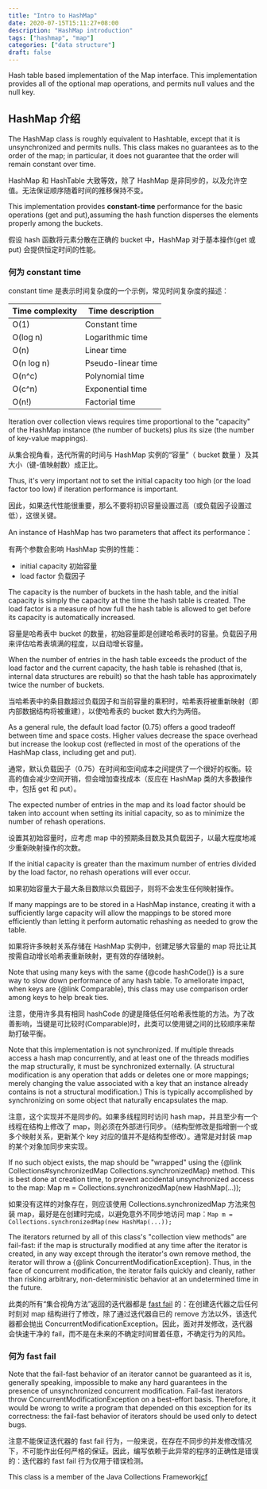 ```yaml
---
title: "Intro to HashMap"
date: 2020-07-15T15:11:27+08:00
description: "HashMap introduction"
tags: ["hashmap", "map"]
categories: ["data structure"]
draft: false
---
```


Hash table based implementation of the Map interface.  This implementation provides all of the optional map operations, and permits null values and the null key.

<!--more-->

## HashMap 介绍

The HashMap class is roughly equivalent to Hashtable, except that it is unsynchronized and permits nulls. This class makes no guarantees as to the order of the map; in particular, it does not guarantee that the order will remain constant over time.

HashMap 和 HashTable 大致等效，除了 HashMap 是非同步的，以及允许空值。无法保证顺序随着时间的推移保持不变。

This implementation provides **constant-time** performance for the basic operations (get and put),assuming the hash function disperses the elements properly among the buckets.

假设 hash 函数将元素分散在正确的 bucket 中，HashMap 对于基本操作(get 或 put) 会提供恒定时间的性能。

### 何为 constant time

constant time 是表示时间复杂度的一个示例，常见时间复杂度的描述：

| Time complexity | Time description   |
|-----------------|--------------------|
| O(1)            | Constant time      |
| O(log n)        | Logarithmic time   |
| O(n)            | Linear time        |
| O(n log n)      | Pseudo-linear time |
| O(n^c)          | Polynomial time    |
| O(c^n)          | Exponential time   |
| O(n!)           | Factorial time     |

Iteration over collection views requires time proportional to the "capacity" of the HashMap instance (the number of buckets) plus its size (the number of key-value mappings).

从集合视角看，迭代所需的时间与 HashMap 实例的“容量”（ bucket 数量 ）及其大小（键-值映射数）成正比。

Thus, it's very important not to set the initial capacity too high (or the load factor too low) if iteration performance is important.

因此，如果迭代性能很重要，那么不要将初识容量设置过高（或负载因子设置过低），这很关键。

An instance of HashMap has two parameters that affect its performance：

有两个参数会影响 HashMap 实例的性能：

+ initial capacity 初始容量
+ load factor 负载因子

The capacity is the number of buckets in the hash table, and the initial capacity is simply the capacity at the time the hash table is created. The load factor is a measure of how full the hash table is allowed to get before its capacity is automatically increased.

容量是哈希表中 bucket 的数量，初始容量即是创建哈希表时的容量。负载因子用来评估哈希表填满的程度，以自动增长容量。

When the number of entries in the hash table exceeds the product of the load factor and the current capacity, the hash table is rehashed (that is, internal data structures are rebuilt) so that the hash table has approximately twice the number of buckets.

当哈希表中的条目数超过负载因子和当前容量的乘积时，哈希表将被重新映射（即内部数据结构将被重建），以使哈希表的 bucket 数大约为两倍。

As a general rule, the default load factor (0.75) offers a good tradeoff between time and space costs. Higher values decrease the space overhead but increase the lookup cost (reflected in most of the operations of the HashMap class, including get and put).  

通常，默认负载因子（0.75）在时间和空间成本之间提供了一个很好的权衡。较高的值会减少空间开销，但会增加查找成本（反应在 HashMap 类的大多数操作中，包括 get 和 put）。

The expected number of entries in the map and its load factor should be taken into account when setting its initial capacity, so as to minimize the number of rehash operations.  

设置其初始容量时，应考虑 map 中的预期条目数及其负载因子，以最大程度地减少重新映射操作的次数。

If the initial capacity is greater than the maximum number of entries divided by the load factor, no rehash operations will ever occur.

如果初始容量大于最大条目数除以负载因子，则将不会发生任何映射操作。

If many mappings are to be stored in a HashMap instance, creating it with a sufficiently large capacity will allow the mappings to be stored more efficiently than letting it perform automatic rehashing as needed to grow the table.

如果将许多映射关系存储在 HashMap 实例中，创建足够大容量的 map 将比让其按需自动增长哈希表重新映射，更有效的存储映射。

Note that using many keys with the same {@code hashCode()} is a sure way to slow down performance of any hash table. To ameliorate impact, when keys are {@link Comparable}, this class may use comparison order among keys to help break ties.

注意，使用许多具有相同 hashCode 的键是降低任何哈希表性能的方法。为了改善影响，当键是可比较时(Comparable)时，此类可以使用键之间的比较顺序来帮助打破平衡。

Note that this implementation is not synchronized. If multiple threads access a hash map concurrently, and at least one of the threads modifies the map structurally, it must be synchronized externally. (A structural modification is any operation that adds or deletes one or more mappings; merely changing the value associated with a key that an instance already contains is not a structural modification.) This is typically accomplished by synchronizing on some object that naturally encapsulates the map.

注意，这个实现并不是同步的。如果多线程同时访问 hash map，并且至少有一个线程在结构上修改了 map，则必须在外部进行同步。（结构型修改是指增删一个或多个映射关系，更新某个 key 对应的值并不是结构型修改）。通常是对封装 map 的某个对象加同步来实现。

If no such object exists, the map should be "wrapped" using the {@link Collections#synchronizedMap Collections.synchronizedMap} method.  This is best done at creation time, to prevent accidental unsynchronized access to the map: Map m = Collections.synchronizedMap(new HashMap(...));

如果没有这样的对象存在，则应该使用 Collections.synchronizedMap 方法来包装 map，最好是在创建时完成，以避免意外不同步地访问 map：`Map m = Collections.synchronizedMap(new HashMap(...));`

The iterators returned by all of this class's "collection view methods" are fail-fast: if the map is structurally modified at any time after the iterator is created, in any way except through the iterator's own remove method, the iterator will throw a {@link ConcurrentModificationException}.  Thus, in the face of concurrent modification, the iterator fails quickly and cleanly, rather than risking arbitrary, non-deterministic behavior at an undetermined time in the future.

此类的所有“集合视角方法”返回的迭代器都是 [fast fail][ff] 的：在创建迭代器之后任何时刻对 map 结构进行了修改，除了通过迭代器自已的 remove 方法以外，该迭代器都会抛出 ConcurrentModificationException。因此，面对并发修改，迭代器会快速干净的 fail，而不是在未来的不确定时间冒着任意，不确定行为的风险。

### 何为 fast fail

Note that the fail-fast behavior of an iterator cannot be guaranteed as it is, generally speaking, impossible to make any hard guarantees in the presence of unsynchronized concurrent modification.  Fail-fast iterators throw ConcurrentModificationException on a best-effort basis. Therefore, it would be wrong to write a program that depended on this exception for its correctness: the fail-fast behavior of iterators should be used only to detect bugs.

注意不能保证迭代器的 fast fail 行为，一般来说，在存在不同步的并发修改情况下，不可能作出任何严格的保证。因此，编写依赖于此异常的程序的正确性是错误的：迭代器的 fast fail 行为仅用于错误检测。

This class is a member of the Java Collections Framework[jcf]

[ff]:https://whatis.techtarget.com/definition/fail-fast
[jcf]:https://docs.oracle.com/javase/8/docs/technotes/guides/collections/index.html
